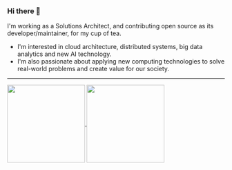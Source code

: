 ### Hi there 👋

I'm working as a Solutions Architect, and contributing open source as its developer/maintainer, for my cup of tea.

  * I'm interested in cloud architecture, distributed systems, big data analytics and new AI technology.
  * I'm also passionate about applying new computing technologies to solve real-world problems and create value for our society.

<hr>

<a href="https://github-readme-stats.vercel.app/api?username=simukappu&theme=dark&show_icons=true&rank_icon=github">
  <picture>
    <source media="(prefers-color-scheme: dark)" srcset="https://github-readme-stats.vercel.app/api?username=simukappu&theme=dark&show_icons=true&rank_icon=github">
    <img height=180 align="center"  src="https://github-readme-stats.vercel.app/api?username=simukappu&show_icons=true&rank_icon=github">
  </picture>
</a>
<a href="https://github-readme-stats.vercel.app/api/top-langs/?username=simukappu&theme=dark&layout=compact">
  <picture>
    <source media="(prefers-color-scheme: dark)" srcset="https://github-readme-stats.vercel.app/api/top-langs/?username=simukappu&theme=dark&layout=compact">
    <img height=180 align="center" src="https://github-readme-stats.vercel.app/api/top-langs/?username=simukappu&layout=compact">
  </picture>
</a>
